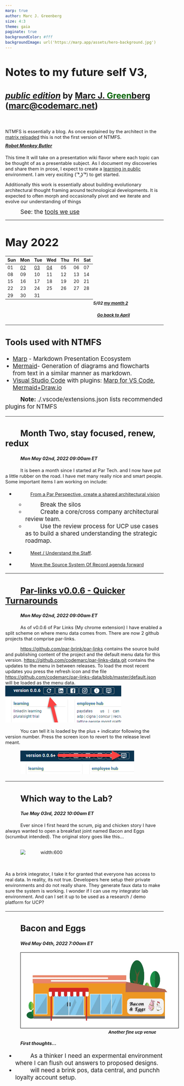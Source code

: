 ```yaml
---
marp: true
author: Marc J. Greenberg
size: 4:3
theme: gaia
paginate: true
backgroundColor: #fff
backgroundImage: url('https://marp.app/assets/hero-background.jpg')
---
```

<style>
  section {
   font-family: 'Roboto', 'Segoe UI', 'Liberation Sans', 'Helvetica', 'Arial', sans-serif;}
  h1 {font-size:26pt;}
  h2 {font-size:22pt;}  
  h3 {font-size:20pt;}
  h4 {font-size:16pt;}
  h5 {font-size:10pt;}
  p,li {font-size:14pt;}
  footer {font-size:14pt;text-indent:48px}
</style>

# Notes to my future self V3, 
### [_public edition_][swyx] by [Marc J. <span style="color:darkgreen;">Green</span>berg](mailto:marc@codemarc.net) (marc@codemarc.net)

<br/>

NTMFS is essentially a blog. As once explained by the architect in the [matrix reloaded][redux] this is not the first version of NTMFS.  

#### [Robot Monkey Butler][rmb]

This time It will take on a presentation wiki flavor where each topic can be thought of as a presentable subject. As I document my discoveries and share them in prose, I expect to create a [learning in public][swyx] environment. I am very exciting ( ͡° ͜ʖ ͡°) to get started.

Additionally this work is essentially about building evolutionary architectural thought framing around technological developments. It is expected to often morph and occasionally pivot and we iterate and evolve our understanding of things

<footer>See: the <a href="#tools">tools we use</a></footer>

<!-- References -->
[swyx]: https://www.swyx.io/learn-in-public/
[rmb]: https://fb.watch/9P1cHyeIXJ/
[redux]: https://youtu.be/LN8EE5JxSGQ?t=86

---

# May 2022

| Sun | Mon  | Tue  | Wed  | Thu | Fri | Sat |
| --- | ---  | ---  | ---  | --- | --- | --- |
| 01  | [02] | [03] | [04] | 05  | 06  | 07  |
| 08  | 09   | 10   | 11   | 12  | 13  | 14  |
| 15  | 16   | 17   | 18   | 19  | 20  | 21  |
| 22  | 23   | 24   | 25   | 26  | 27  | 28  |
| 29  | 30   | 31   |      |     |     |     |


##### 5/02 [my month 2][02]ㅤㅤㅤㅤㅤㅤㅤㅤㅤㅤㅤㅤㅤㅤㅤㅤㅤㅤㅤㅤㅤㅤㅤㅤㅤㅤㅤㅤ[Go back to April](./2022/04Apr/README.md)

<!-- References -->
[02]: #20220502
[03]: #20220503
[04]: #20220504

---

### Tools used with NTMFS <a id="tools">

- [Marp][t1] - Markdown Presentation Ecosystem
- [Mermaid][t4]- Generation of diagrams and flowcharts from text in a similar manner as markdown.
- [Visual Studio Code][t0] with plugins: [Marp for VS Code][t2], [Mermaid+Draw.io][t3]

<footer><b>Note: </b>./.vscode/extensions.json lists recommended plugins for NTMFS

<!-- References -->
[t0]: https://code.visualstudio.com/
[t1]: https://marp.app/
[t2]: https://marketplace.visualstudio.com/items?itemName=marp-team.marp-vscode,
[t3]: https://marketplace.visualstudio.com/items?itemName=nopeslide.vscode-drawio-plugin-mermaid
[t4]: https://unpkg.com/mermaid@0.5.2/exdoc/index.html

---
<style>
h4 {font-size:11pt;font-style:italic;margin-top:-3px}
p {font-size:11pt;margin-bottom:12px;}
</style>


### <a id="20220502">Month Two, stay focused, renew, redux </a>
#### Mon May 02nd, 2022 09:00am ET

It is been a month since I started at Par Tech. and I now have put a little rubber on the road. I have met many really nice and smart people. Some important items I am working on include:

* [From a Par Perspective, create a shared architectural vision][4]
  * Break the silos 
  * Create a core/cross company architectural review team.
  * Use the review process for UCP use cases as to build a shared understanding the strategic roadmap.


* [Meet / Understand the Staff][2].

* [Move the Source System Of Record agenda forward][3]

---
###  [Par-links v0.0.6 - Quicker Turnarounds][5]
#### Mon May 02nd, 2022 09:00am ET

As of v0.0.6 of Par Links (My chrome extension) I have enabled a split scheme on where menu data comes from. There are now 2 github projects that comprise par-links.

https://github.com/par-brink/par-links contains the source build and publishing content of the project and the default menu data for this version. https://github.com/codemarc/par-links-data.git contains the updates to the menu in between releases. To load the most recent updates you press the refresh icon and the file https://github.com/codemarc/par-links-data/blob/master/default.json will be loaded as the menu data.
![width:340px](./img/RefreshData.png)

You can tell it is loaded by the plus + indicator following the version number. Press the screen icon to revert to the release level meant.

![width:340px](./img/RevertData.png)

---

### <a id="20220503">Which way to the Lab?</a>
#### Tue May 03rd, 2022 10:00am ET


Ever since I first heard the scrum, pig and chicken story I have always wanted to open a breakfast joint named Bacon and Eggs (scrumbut intended). The original story goes like this...  
<br/>

![width:600][6]  


<br/><br/>As a brink integrator, I take it for granted that everyone has access to real data. In reality, its not true. Developers here setup their private environments and do not really share. They generate faux data to make sure the system is working. I wonder if I can use my integrator lab environment. And can I set it up to be used as a research / demo platform for UCP?

---
<style scoped>
  h5 {margin-left:280px;margin-top:-12px}
</style>

### <a id="20220504">Bacon and Eggs</a>

#### Wed May 04th, 2022 7:00am ET


![width:460px](./img/BaconAndEggs.png)
##### Another fine ucp venue


#### First thoughts...

* As a thinker I need an expermental environment where I can flush out answers to proposed designs.
* will need a brink pos, data central, and punchh loyalty account setup. 




<!-- References -->
[6]: https://i0.wp.com/helpingimprove.com/wp-content/uploads/2021/01/agile-safari-pig-and-chicken-part1-1024x398-1.png?resize=625%2C244&ssl=1

[5]: https://chrome.google.com/webstore/detail/parlinks/dcdlniniklogobinjapppmaeafneiddl

[4]: https://partech-my.sharepoint.com/:p:/p/marc_greenberg/Efgo2gaQQjVKrjpDzAbjd6gB8UAU9q-paP4O9T3oyyIXOw?e=0tMlV2

[3]: repositories.md

[2]: https://partech-my.sharepoint.com/:x:/r/personal/steven_berkovitz_partech_com/_layouts/15/Doc.aspx?sourcedoc=%7BEECA7908-905F-40B9-9158-941B04D59787%7D&file=Onboarding%20Plan%20-%20Marc%20Greenberg.xlsx&action=default&mobileredirect=true

[1]: https://partech-my.sharepoint.com/:b:/p/marc_greenberg/ERUl2KnfIo1Or_NnjLyF0QAB53mTcIVS5RdPiEKJD8vABg?e=A9gxPm
